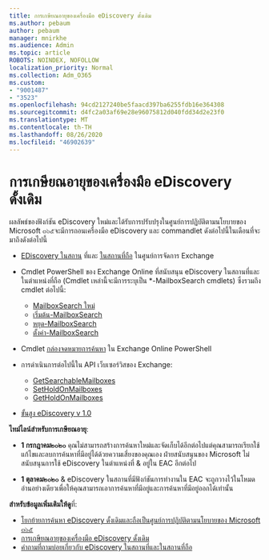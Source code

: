 ```yaml
---
title: การเกษียณอายุของเครื่องมือ eDiscovery ดั้งเดิม
ms.author: pebaum
author: pebaum
manager: mnirkhe
ms.audience: Admin
ms.topic: article
ROBOTS: NOINDEX, NOFOLLOW
localization_priority: Normal
ms.collection: Adm_O365
ms.custom:
- "9001487"
- "3523"
ms.openlocfilehash: 94cd2127240be5faacd397ba6255fdb16e364308
ms.sourcegitcommit: d4fc2a03af69e28e96075812d040fdd34d2e23f0
ms.translationtype: MT
ms.contentlocale: th-TH
ms.lasthandoff: 08/26/2020
ms.locfileid: "46902639"
---
```

# <a name="retirement-of-legacy-ediscovery-tools"></a>การเกษียณอายุของเครื่องมือ eDiscovery ดั้งเดิม

ผลลัพธ์ของฟังก์ชัน eDiscovery ใหม่และได้รับการปรับปรุงในศูนย์การปฏิบัติตามนโยบายของ Microsoft ๓๖๕จะมีการถอนเครื่องมือ eDiscovery และ commandlet ดังต่อไปนี้ในเดือนที่จะมาถึงดังต่อไปนี้

- [EDiscovery ในสถาน](https://docs.microsoft.com/exchange/security-and-compliance/in-place-ediscovery/in-place-ediscovery) ที่และ [ในสถานที่ถือ](https://docs.microsoft.com/exchange/security-and-compliance/create-or-remove-in-place-holds) ในศูนย์การจัดการ Exchange

- Cmdlet PowerShell ของ Exchange Online ที่สนับสนุน eDiscovery ในสถานที่และในตำแหน่งที่ถือ (Cmdlet เหล่านี้จะมีการระบุเป็น *-MailboxSearch cmdlets) ซึ่งรวมถึง cmdlet ต่อไปนี้:

    - [MailboxSearch ใหม่](https://docs.microsoft.com/powershell/module/exchange/policy-and-compliance-content-search/new-mailboxsearch)
    - [เริ่มต้น-MailboxSearch](https://docs.microsoft.com/powershell/module/exchange/policy-and-compliance-content-search/start-mailboxsearch)
    - [หยุด-MailboxSearch](https://docs.microsoft.com/powershell/module/exchange/policy-and-compliance-content-search/stop-mailboxsearch)
    - [ตั้งค่า-MailboxSearch](https://docs.microsoft.com/powershell/module/exchange/policy-and-compliance-content-search/set-mailboxsearch)

- Cmdlet [กล่องจดหมายการค้นหา](https://docs.microsoft.com/powershell/module/exchange/mailboxes/search-mailbox?view=exchange-ps) ใน Exchange Online PowerShell
- การดำเนินการต่อไปนี้ใน API เว็บเซอร์วิสของ Exchange:
    - [GetSearchableMailboxes](https://docs.microsoft.com/exchange/client-developer/web-service-reference/getsearchablemailboxes-operation)
    - [SetHoldOnMailboxes](https://docs.microsoft.com/exchange/client-developer/web-service-reference/setholdonmailboxes-operation)
    - [GetHoldOnMailboxes](https://docs.microsoft.com/exchange/client-developer/web-service-reference/getholdonmailboxes-operation)

- [ขั้นสูง eDiscovery v 1.0](https://docs.microsoft.com/microsoft-365/compliance/office-365-advanced-ediscovery)

**ไทม์ไลน์สำหรับการเกษียณอายุ**:
- **1 กรกฎาคม๒๐๒๐** คุณไม่สามารถสร้างการค้นหาใหม่และจัดเก็บได้อีกต่อไปแต่คุณสามารถเรียกใช้แก้ไขและลบการค้นหาที่มีอยู่ได้ด้วยความเสี่ยงของคุณเอง ฝ่ายสนับสนุนของ Microsoft ไม่สนับสนุนการใช้ eDiscovery ในตำแหน่งที่ & อยู่ใน EAC อีกต่อไป
    
- **1 ตุลาคม๒๐๒๐** & eDiscovery ในสถานที่มีฟังก์ชันการทำงานใน EAC จะถูกวางไว้ในโหมดอ่านอย่างเดียวเพื่อให้คุณสามารถเอาการค้นหาที่มีอยู่และการค้นหาที่มีอยู่ออกได้เท่านั้น

**สำหรับข้อมูลเพิ่มเติมให้ดู**ที่:

 - [โยกย้ายการค้นหา eDiscovery ดั้งเดิมและถือเป็นศูนย์การปฏิบัติตามนโยบายของ Microsoft ๓๖๕](https://docs.microsoft.com/microsoft-365/compliance/migrate-legacy-ediscovery-searches-and-holds)
 - [การเกษียณอายุของเครื่องมือ eDiscovery ดั้งเดิม](https://docs.microsoft.com/microsoft-365/compliance/legacy-ediscovery-retirement)
 - [คำถามที่ถามบ่อยเกี่ยวกับ eDiscovery ในสถานที่และในสถานที่ถือ](https://docs.microsoft.com/microsoft-365/compliance/legacy-ediscovery-retirement#faqs-about-in-place-ediscovery-and-in-place-holds)



